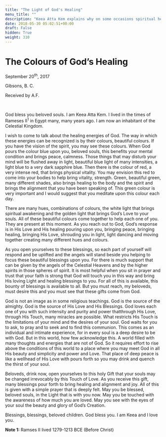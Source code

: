 ```yaml
---
title: "The Light of God's Healing"
menu_title: ""
description: "Keea Atta Kem explains why on some occasions spiritual healing cannot work."
date: 2018-05-30 05:02:51+00:00
draft: False
hidden: True
weight: 310
---
```

# The Colours of God’s Healing

September 20<sup>th</sup>, 2017

Gibsons, B. C.

Received by A.F.

 

God bless you beloved souls. I am Keea Atta Kem. I lived in the times of Rameses II<sup>1</sup> in Egypt many, many years ago. I am now an inhabitant of the Celestial Kingdom. 

I wish to come to talk about the healing energies of God. The way in which these energies can be recognized is by their colours, beautiful colours. If you have the vision of the spirit, you may see these colours. When God pours the colour blue upon you, beloved souls, this benefits your mental condition and brings peace, calmness. Those things that may disturb your mind will be flushed away in light, beautiful blue light of many intensities, a light blue to a very dark sapphire blue. Then there is the colour of red, a very intense red, that brings physical vitality. You may envision this red to come into your bodies to help bring vitality, strength. Green, beautiful green, many different shades, also brings healing to the body and the spirit and brings the alignment that you have been speaking of. This green colour is very important and I would suggest that you meditate upon this colour each day. 

There are many hues, combinations of colours, the white light that brings spiritual awakening and the golden light that brings God’s Love to your souls. All of these beautiful colours come together to help each one of you. They are present at this moment. As you reach out to God, God’s response is in His Love and His healing pouring upon you, bringing peace, bringing healing, bringing His Love, shrouding you in light, light dancing and moving together creating many different hues and colours. 

As you open yourselves to these blessings, so each part of yourself will respond and be uplifted and the angels will stand beside you helping to focus these beautiful blessings upon you. For there is much support that can be given by the angels of the Celestial Heavens and by the higher spirits in those spheres of spirit. It is most helpful when you sit in prayer and trust that your faith is strong that God will touch you in this way and bring His loving Light and healing blessings to you. For all of this is available, this bounty of blessings is available to all. But you must reach, my beloveds, must desire this and you must see that these gifts come from God. 

God is not an image as in some religious teachings. God is the source of the almighty. God is the source of His Love and His Blessings. God loves each one of you with such intensity and purity and power thatthrough His Love, through His Touch, many miracles are possible. What restricts His Touch is the limitations of your mind and the desires of your soul. God waits for you to ask, to pray and to seek and to find this communion. This comes as an individual and intimate experience, for in every soul is a deep desire to be with God. But in this world, how few acknowledge this. A world filled with many thoughts and energies that are not of God. So it requires effort to rise above the conditions of this world to a place where you may meet God in all His beauty and simplicity and power and Love. That place of deep peace is like a wellhead of His Love with pours forth so you may drink and quench the thirst of your soul. 

Beloveds, drink now, open yourselves to this holy Gift that your souls may be changed irrevocably by this Touch of Love. As you receive this gift, many blessings pour forth to bring healing and alignment and joy. All of this is given with a simple prayer that is deeply felt. May you be blessed, beloved souls, in the Light that is with you now. May you be touched with the awareness of how much you are loved. May you see with the eyes of your soul the beauty and glory of God’s Creation. 

Blessings, blessings, beloved children. God bless you. I am Keea and I love you.

**Note 1:** Ramses II lived 1279-1213 BCE (Before Christ) 

